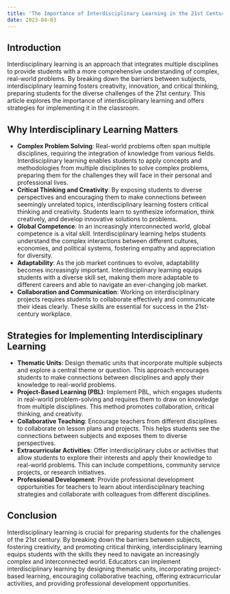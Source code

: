 ```yaml
---
title: 'The Importance of Interdisciplinary Learning in the 21st Century'
date: 2023-04-03
---
```


## Introduction

Interdisciplinary learning is an approach that integrates multiple disciplines to provide students with a more comprehensive understanding of complex, real-world problems. By breaking down the barriers between subjects, interdisciplinary learning fosters creativity, innovation, and critical thinking, preparing students for the diverse challenges of the 21st century. This article explores the importance of interdisciplinary learning and offers strategies for implementing it in the classroom.

## Why Interdisciplinary Learning Matters

- **Complex Problem Solving**: Real-world problems often span multiple disciplines, requiring the integration of knowledge from various fields. Interdisciplinary learning enables students to apply concepts and methodologies from multiple disciplines to solve complex problems, preparing them for the challenges they will face in their personal and professional lives.
- **Critical Thinking and Creativity**: By exposing students to diverse perspectives and encouraging them to make connections between seemingly unrelated topics, interdisciplinary learning fosters critical thinking and creativity. Students learn to synthesize information, think creatively, and develop innovative solutions to problems.
- **Global Competence**: In an increasingly interconnected world, global competence is a vital skill. Interdisciplinary learning helps students understand the complex interactions between different cultures, economies, and political systems, fostering empathy and appreciation for diversity.
- **Adaptability**: As the job market continues to evolve, adaptability becomes increasingly important. Interdisciplinary learning equips students with a diverse skill set, making them more adaptable to different careers and able to navigate an ever-changing job market.
- **Collaboration and Communication**: Working on interdisciplinary projects requires students to collaborate effectively and communicate their ideas clearly. These skills are essential for success in the 21st-century workplace.

## Strategies for Implementing Interdisciplinary Learning

- **Thematic Units**: Design thematic units that incorporate multiple subjects and explore a central theme or question. This approach encourages students to make connections between disciplines and apply their knowledge to real-world problems.
- **Project-Based Learning (PBL)**: Implement PBL, which engages students in real-world problem-solving and requires them to draw on knowledge from multiple disciplines. This method promotes collaboration, critical thinking, and creativity.
- **Collaborative Teaching**: Encourage teachers from different disciplines to collaborate on lesson plans and projects. This helps students see the connections between subjects and exposes them to diverse perspectives.
- **Extracurricular Activities**: Offer interdisciplinary clubs or activities that allow students to explore their interests and apply their knowledge to real-world problems. This can include competitions, community service projects, or research initiatives.
- **Professional Development**: Provide professional development opportunities for teachers to learn about interdisciplinary teaching strategies and collaborate with colleagues from different disciplines.

## Conclusion

Interdisciplinary learning is crucial for preparing students for the challenges of the 21st century. By breaking down the barriers between subjects, fostering creativity, and promoting critical thinking, interdisciplinary learning equips students with the skills they need to navigate an increasingly complex and interconnected world. Educators can implement interdisciplinary learning by designing thematic units, incorporating project-based learning, encouraging collaborative teaching, offering extracurricular activities, and providing professional development opportunities.

